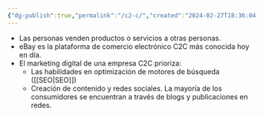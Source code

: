 ```yaml
---
{"dg-publish":true,"permalink":"/c2-c/","created":"2024-02-27T18:36:04.194-05:00","updated":"2024-03-11T19:52:02.932-05:00"}
---
```


- Las personas venden productos o servicios a otras personas.
- eBay es la plataforma de comercio electrónico C2C más conocida hoy en día.
- El marketing digital de una empresa C2C prioriza:
	- Las habilidades en optimización de motores de búsqueda ([[SEO\|SEO]])
	- Creación de contenido y redes sociales. La mayoría de los consumidores se encuentran a través de blogs y publicaciones en redes.